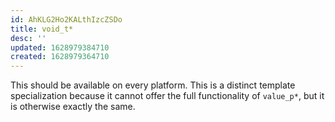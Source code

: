 ```yaml
---
id: AhKLG2Ho2KALthIzcZSDo
title: void_t*
desc: ''
updated: 1628979384710
created: 1628979364710
---
```


This should be available on every platform. This is a distinct template specialization because it cannot offer the full functionality of `value_p*`, but it is otherwise exactly the same.
